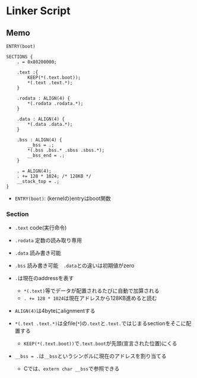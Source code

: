 # Linker Script

## Memo

```text
ENTRY(boot)

SECTIONS {
    . = 0x80200000;

    .text :{
        KEEP(*(.text.boot));
        *(.text .text.*);
    }

    .rodata : ALIGN(4) {
        *(.rodata .rodata.*);
    }

    .data : ALIGN(4) {
        *(.data .data.*);
    }

    .bss : ALIGN(4) {
        __bss = .;
        *(.bss .bss.* .sbss .sbss.*);
        __bss_end = .;
    }

    . = ALIGN(4);
    . += 128 * 1024; /* 128KB */
    __stack_top = .;
}
```

* `ENTRY(boot)`: (kernelの)entryはboot関数

### Section

* `.text` code(実行命令)
* `.rodata` 定数の読み取り専用
* `.data` 読み書き可能
* `.bss` 読み書き可能　`.data`との違いは初期値がzero

* `.`は現在のaddressを表す
  * `*(.text)`等でデータが配置されるたびに自動で加算される
  * `. += 128 * 1024`は現在アドレスから128KB進めると読む

* `ALIGN(4)`は4byteにalignmentする

* `*(.text .text.*)`は全file(`*`)の`.text`と`.text.`ではじまるsectionをそこに配置する
  * `KEEP(*(.text.boot))`で`.text.boot`が先頭(宣言された位置)にくる

* `__bss = .`は`__bss`というシンボルに現在のアドレスを割り当てる
  * Cでは、`extern char __bss`で参照できる
